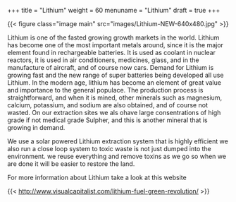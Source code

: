 +++
title = "Lithium"
weight = 60
menuname = "Lithium"
draft = true
+++

{{< figure class="image main" src="images/Lithium-NEW-640x480.jpg" >}}

Lithium is one of the fasted growing growth markets in the world.
Lithium has become one of the most important metals around, since it is the major element found in rechargeable batteries. It is used as coolant in nuclear reactors, it is used in air conditioners, medicines, glass, and in the manufacture of aircraft, and of course now cars.
Demand for Lithium is growing fast and the new range of super batteries being developed all use Lithium.
In the modern age, lithium has become an element of great value and importance to the general populace. The production process is straightforward, and when it is mined, other minerals such as magnesium, calcium, potassium, and sodium are also obtained, and of course not wasted.
On our extraction sites we als ohave large consentrations of high grade if not medical grade Sulpher, and this is another mineral that is growing in demand.

We use a solar powered Lithium extraction system that is highly efficient we also run a close loop system to toxic waste is not just dumped into the environment. we reuse everything and remove toxins as we go so when we are done it will be easier to restore the land.

For more information about Lithium take a look at this website




{{< http://www.visualcapitalist.com/lithium-fuel-green-revolution/ >}}
